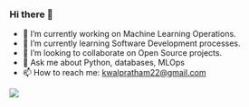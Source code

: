 ### Hi there 👋


- 🔭 I’m currently working on Machine Learning Operations.
- 🌱 I’m currently learning Software Development processes.
- 👯 I’m looking to collaborate on Open Source projects.
- 💬 Ask me about Python, databases, MLOps
- 📫 How to reach me: kwalpratham22@gmail.com


![](http://github-profile-summary-cards.vercel.app/api/cards/profile-details?username=kwalpratham&theme=nord_dark)
